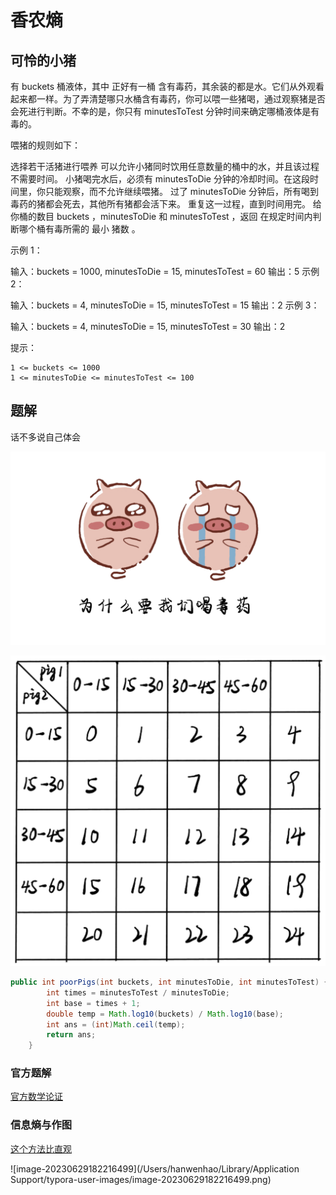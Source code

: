 # 香农熵

## 可怜的小猪
有 buckets 桶液体，其中 正好有一桶 含有毒药，其余装的都是水。它们从外观看起来都一样。为了弄清楚哪只水桶含有毒药，你可以喂一些猪喝，通过观察猪是否会死进行判断。不幸的是，你只有 minutesToTest 分钟时间来确定哪桶液体是有毒的。

喂猪的规则如下：

选择若干活猪进行喂养
可以允许小猪同时饮用任意数量的桶中的水，并且该过程不需要时间。
小猪喝完水后，必须有 minutesToDie 分钟的冷却时间。在这段时间里，你只能观察，而不允许继续喂猪。
过了 minutesToDie 分钟后，所有喝到毒药的猪都会死去，其他所有猪都会活下来。
重复这一过程，直到时间用完。
给你桶的数目 buckets ，minutesToDie 和 minutesToTest ，返回 在规定时间内判断哪个桶有毒所需的 最小 猪数 。


示例 1：

输入：buckets = 1000, minutesToDie = 15, minutesToTest = 60
输出：5
示例 2：

输入：buckets = 4, minutesToDie = 15, minutesToTest = 15
输出：2
示例 3：

输入：buckets = 4, minutesToDie = 15, minutesToTest = 30
输出：2


提示：

    1 <= buckets <= 1000
    1 <= minutesToDie <= minutesToTest <= 100

## 题解

话不多说自己体会

![猪猪那么可爱](./猪猪那么可爱.png)

![二维香农熵](./二维香农熵.png)

```java
public int poorPigs(int buckets, int minutesToDie, int minutesToTest) {
        int times = minutesToTest / minutesToDie;
        int base = times + 1;
        double temp = Math.log10(buckets) / Math.log10(base);
        int ans = (int)Math.ceil(temp);
        return ans;
    }
```



### 官方题解
[官方数学论证](https://leetcode.cn/problems/poor-pigs/solution/ke-lian-de-xiao-zhu-by-leetcode-solution-z0h7/)

### 信息熵与作图
[这个方法比直观](https://leetcode.cn/problems/poor-pigs/solution/hua-jie-suan-fa-458-ke-lian-de-xiao-zhu-by-guanpen/)

![image-20230629182216499](/Users/hanwenhao/Library/Application Support/typora-user-images/image-20230629182216499.png)
